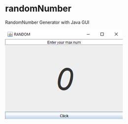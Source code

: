 # randomNumber
RandomNumber Generator with Java GUI <br>
<br>
![Screenshot](https://raw.githubusercontent.com/PyaeNyeinChann/randomNumber/master/Screenshot.png)
